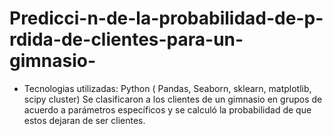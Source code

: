 # Predicci-n-de-la-probabilidad-de-p-rdida-de-clientes-para-un-gimnasio-
* Tecnologias utilizadas: Python ( Pandas, Seaborn, sklearn, matplotlib, scipy cluster)
Se clasificaron a los clientes de un gimnasio en grupos de acuerdo a parámetros específicos y se calculó la probabilidad de que estos dejaran de ser clientes.
